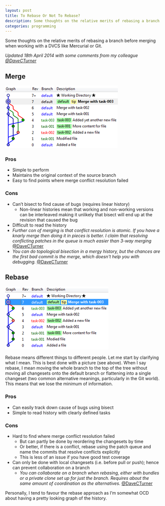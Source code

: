 ```yaml
---
layout: post
title: To Rebase Or Not To Rebase?
description: Some thoughts on the relative merits of rebasing a branch before merging when working with a DVCS like Mercurial or Git.
categories: programming
---
```

Some thoughts on the relative merits of rebasing a branch before merging when working with a DVCS like Mercurial or Git.

_Updated 18th April 2014 with some comments from my colleague [@DaveCTurner](https://twitter.com/davecturner)_

## Merge

![](/images/merge.png)

### Pros
* Simple to perform
* Maintains the original context of the source branch
* Easy to find points where merge conflict resolution failed

### Cons
* Can’t bisect to find cause of bugs (requires linear history)
  - Non-linear histories mean that working and non-working versions can be interleaved making it unlikely that bisect will end up at the revision that caused the bug
* Difficult to read the history
* _Further con of merging is that conflict resolution is atomic. If you have a knarly merge then doing it in pieces is better. I claim that resolving conflicting patches in the queue is much easier than 3-way merging_ [@DaveCTurner](https://twitter.com/davecturner)
* _You can do topological bisection in a mergy history, but the chances are the first bad commit is the merge, which doesn't help you with debugging._ [@DaveCTurner](https://twitter.com/davecturner)


## Rebase

![](/images/rebase.png)

Rebase means different things to different people.  Let me start by clarifying what I mean.  This is best done with a picture (see above).  When I say rebase, I mean moving the whole branch to the top of the tree without moving all changesets onto the default branch or flattening into a single changeset (two common alternative meanings, particularly in the Git world).  This means that we lose the minimum of information.

### Pros
* Can easily track down cause of bugs using bisect
* Simple to read history with clearly defined tasks

### Cons
* Hard to find where merge conflict resolution failed
  - But can partly be done by reordering the changesets by time
  - Or better, if there is a conflict, rebase using the patch queue and name the commits that resolve conflicts explicitly
  - This is less of an issue if you have good test coverage
* Can only be done with local changesets (i.e. before pull or push); hence can prevent collaboration on a branch
  - _You can collaborate on a branch when rebasing, either with bundles or a private clone set up for just the branch. Requires about the same amount of coordination as the alternatives._ [@DaveCTurner](https://twitter.com/davecturner)

Personally, I tend to favour the rebase approach as I’m somewhat OCD about having a pretty looking graph of the history.

